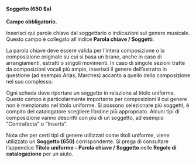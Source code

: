 #### Soggetto (650 $a)

**Campo obbligatorio.**

Inserisci qui parole chiave dal soggettario o indicazioni sul genere musicale. Questo campo è collegato all’indice **Parola chiave / Soggetti**.

La parola chiave deve essere valida per l’intera composizione o la composizione originale su cui si basa un brano, anche in caso di arrangiamenti, estratti o singoli movimenti. In caso di singole sezioni tratte da composizioni vocali più ampie, inserisci il genere dell’estratto in questione (ad esempio Arias, Marches) accanto a quello della composizione nel suo complesso.

Ogni scheda deve riportare un soggetto in relazione al titolo uniforme. Questo campo è particolarmente importante per composizioni il cui genere non è menzionato nel titolo uniforme. Si possono selezionare più soggetti; è compito del catalogatore scegliere l’ordine più appropriato. Alcuni tipi di composizione vanno descritti con piu di un soggetto, ad esempio "Contrafacta" o "Inserts".

Nota che per certi tipi di genere utilizzati come titoli uniforme, viene utilizzato un **Soggetto (650)** corrispondente. Si prega di consultare l’appendice **Titolo uniforme – Parola chiave / Soggetto**  nelle **Regole di catalogazione** per un aiuto.